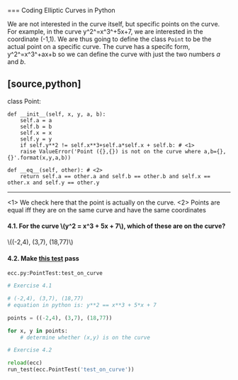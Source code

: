 === Coding Elliptic Curves in Python

We are not interested in the curve itself, but specific points on the curve. For example, in the curve y^2^=x^3^+5x+7, we are interested in the coordinate (-1,1). We are thus going to define the class `Point` to be the actual point on a specific curve. The curve has a specifc form, y^2^=x^3^+ax+b so we can define the curve with just the two numbers *a* and *b*.

[source,python]
----
class Point:

    def __init__(self, x, y, a, b):
        self.a = a
        self.b = b
        self.x = x
        self.y = y
        if self.y**2 != self.x**3+self.a*self.x + self.b: # <1>
	    raise ValueError('Point ({},{}) is not on the curve where a,b={},{}'.format(x,y,a,b))

    def __eq__(self, other): # <2>
        return self.a == other.a and self.b == other.b and self.x == other.x and self.y == other.y

----
<1> We check here that the point is actually on the curve.
<2> Points are equal iff they are on the same curve and have the same coordinates


#### 4.1. For the curve \\(y^2 = x^3 + 5x + 7\\), which of these are on the curve?

\\((-2,4), (3,7), (18,77)\\)

#### 4.2. Make [this test](/edit/session1/ecc.py) pass
```
ecc.py:PointTest:test_on_curve
```


```python
# Exercise 4.1

# (-2,4), (3,7), (18,77)
# equation in python is: y**2 == x**3 + 5*x + 7

points = ((-2,4), (3,7), (18,77))

for x, y in points:
    # determine whether (x,y) is on the curve
```


```python
# Exercise 4.2

reload(ecc)
run_test(ecc.PointTest('test_on_curve'))
```
